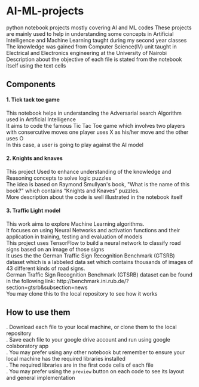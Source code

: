 # AI-ML-projects
python notebook projects mostly covering AI and ML codes
These projects are mainly used to help in understanding some concepts in Artificial Intelligence and Machine Learning taught during my second year classes
The knowledge was gained from Computer Science(IV) unit taught in Electrical and Electronics engineering at the University of Nairobi 
Description about the objective of each file is stated from the notebook itself using the text cells

<h2>Components</h2>
<h4>1. Tick tack toe game</h4>
This notebook helps in understanding the Adversarial search Algorithm used in Artificial Intelligence <br/> 
It aims to code the famous Tic Tac Toe game which involves two players with consercutive moves one player uses X as his/her move and the other uses O <br/> 
In this case, a user is going to play against the AI model <br/> 
<h4>2. Knights and knaves</h4>
This project Used to enhance understanding of the knowledge and Reasoning concepts to solve logic puzzles<br/>
The idea is based on Raymond Smullyan's book, "What is the name of this book?" which contains “Knights and Knaves” puzzles.<br/>
More description about the code is well illustrated in the notebook itself

<h4>3. Traffic Light model</h4>
This work aims to explore Machine Learning algorithms. <br/>
It focuses on using Neural Networks and activation functions and their application in training, testing and evaluation of models<br/>
This project uses TensorFlow to build a neural network to classify road signs based on an image of those signs<br/>
It uses the the German Traffic Sign Recognition Benchmark (GTSRB) dataset which is a labbeled data set  which contains thousands of images of 43 different kinds of road signs.<br/>
German Traffic Sign Recognition Benchmark (GTSRB) dataset can be found in the following link:
http://benchmark.ini.rub.de/?section=gtsrb&subsection=news <br/>
You may clone this to the local repository to see how it works


<h2>How to use them</h2>

. Download each file to your local machine, or clone them to the local repository <br/> 
. Save each file to your google drive account and run using google colaboratory app <br/> 
. You may prefer using any other notebook but remember to ensure your local machine has the required libraries installed <br/> 
. The required libraries are in the first code cells of each file <br/> 
. You may prefer using the `preview` button on each code to see its layout and general implementation

